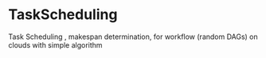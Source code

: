 # TaskScheduling
Task Scheduling , makespan determination, for workflow (random DAGs) on clouds with simple algorithm
